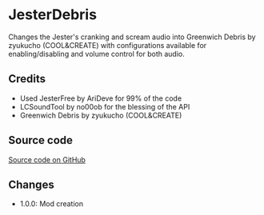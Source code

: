 # JesterDebris
Changes the Jester's cranking and scream audio into Greenwich Debris by zyukucho (COOL&CREATE) with configurations available for enabling/disabling and volume control for both audio.<br>

## Credits
- Used JesterFree by AriDeve for 99% of the code
- LCSoundTool by no00ob for the blessing of the API
- Greenwich Debris by zyukucho (COOL&CREATE) 

## Source code
[Source code on GitHub](https://github.com/Minzhire/JesterDebris)

## Changes
- 1.0.0: Mod creation
